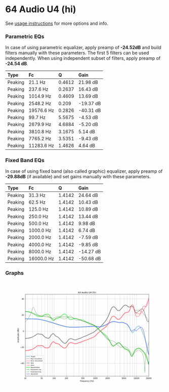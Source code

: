 # 64 Audio U4 (hi)
See [usage instructions](https://github.com/jaakkopasanen/AutoEq#usage) for more options and info.

### Parametric EQs
In case of using parametric equalizer, apply preamp of **-24.52dB** and build filters manually
with these parameters. The first 5 filters can be used independently.
When using independent subset of filters, apply preamp of **-24.54 dB**.

| Type    | Fc         |      Q | Gain      |
|:--------|:-----------|:-------|:----------|
| Peaking | 21.1 Hz    | 0.4612 | 21.98 dB  |
| Peaking | 237.6 Hz   | 0.2637 | 16.43 dB  |
| Peaking | 1014.9 Hz  | 0.4609 | 13.69 dB  |
| Peaking | 2548.2 Hz  | 0.209  | -19.37 dB |
| Peaking | 19576.6 Hz | 0.2826 | -40.31 dB |
| Peaking | 99.7 Hz    | 5.5675 | -4.53 dB  |
| Peaking | 2679.9 Hz  | 4.6884 | -5.20 dB  |
| Peaking | 3810.8 Hz  | 3.1675 | 5.14 dB   |
| Peaking | 7765.2 Hz  | 3.5351 | -9.43 dB  |
| Peaking | 11283.6 Hz | 1.4626 | 4.64 dB   |

### Fixed Band EQs
In case of using fixed band (also called graphic) equalizer, apply preamp of **-29.88dB**
(if available) and set gains manually with these parameters.

| Type    | Fc         |      Q | Gain      |
|:--------|:-----------|:-------|:----------|
| Peaking | 31.3 Hz    | 1.4142 | 24.64 dB  |
| Peaking | 62.5 Hz    | 1.4142 | 10.43 dB  |
| Peaking | 125.0 Hz   | 1.4142 | 10.89 dB  |
| Peaking | 250.0 Hz   | 1.4142 | 13.44 dB  |
| Peaking | 500.0 Hz   | 1.4142 | 9.98 dB   |
| Peaking | 1000.0 Hz  | 1.4142 | 6.74 dB   |
| Peaking | 2000.0 Hz  | 1.4142 | -7.59 dB  |
| Peaking | 4000.0 Hz  | 1.4142 | -9.85 dB  |
| Peaking | 8000.0 Hz  | 1.4142 | -14.27 dB |
| Peaking | 16000.0 Hz | 1.4142 | -50.68 dB |

### Graphs
![](./64%20Audio%20U4%20(hi).png)